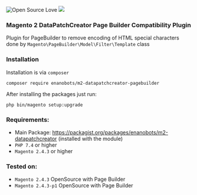 ![Open Source Love](https://img.shields.io/badge/open-source-lightgrey?style=for-the-badge&logo=github)
![](https://img.shields.io/badge/Magento-2.4.3-orange?style=for-the-badge&logo=magento)
### Magento 2 DataPatchCreator Page Builder Compatibility Plugin

Plugin for PageBuilder to remove encoding of HTML special characters done by
`Magento\PageBuilder\Model\Filter\Template` class

### Installation

Installation is via `composer`
```
composer require enanobots/m2-datapatchcreator-pagebuilder
```

After installing the packages just run:
```
php bin/magento setup:upgrade
```

### Requirements:
* Main Package: https://packagist.org/packages/enanobots/m2-datapatchcreator (installed with the module)
* `PHP 7.4` or higher
* `Magento 2.4.3` or higher

### Tested on:
* `Magento 2.4.3` OpenSource with Page Builder
* `Magento 2.4.3-p1` OpenSource with Page Builder